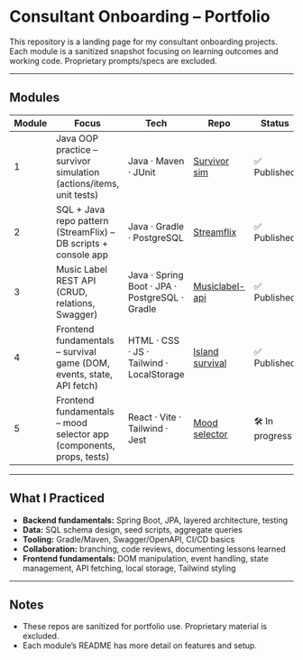 # Consultant Onboarding – Portfolio

This repository is a landing page for my consultant onboarding projects.  
Each module is a sanitized snapshot focusing on learning outcomes and working code. Proprietary prompts/specs are excluded.

---

## Modules

| Module | Focus | Tech | Repo | Status |
|---|---|---|---|---|
| 1 | Java OOP practice – survivor simulation (actions/items, unit tests) | Java · Maven · JUnit | [Survivor sim](https://github.com/JeffAlexB/consultant-module-1-survivor-sim) | ✅ Published |
| 2 | SQL + Java repo pattern (StreamFlix) – DB scripts + console app | Java · Gradle · PostgreSQL | [Streamflix](https://github.com/JeffAlexB/consultant-module-2-streamflix) | ✅ Published |
| 3 | Music Label REST API (CRUD, relations, Swagger) | Java · Spring Boot · JPA · PostgreSQL · Gradle | [Musiclabel-api](https://github.com/JeffAlexB/consultant-module-3-musiclabel-api) | ✅ Published |
| 4 | Frontend fundamentals – survival game (DOM, events, state, API fetch) | HTML · CSS · JS · Tailwind · LocalStorage | [Island survival](https://github.com/JeffAlexB/consultant-module-4-island-survival) | ✅ Published |
| 5 | Frontend fundamentals – mood selector app (components, props, tests) | React · Vite · Tailwind · Jest | [Mood selector](https://github.com/JeffAlexB/consultant-module-5-mood-selector) | 🛠️ In progress |

---

## What I Practiced
- **Backend fundamentals:** Spring Boot, JPA, layered architecture, testing
- **Data:** SQL schema design, seed scripts, aggregate queries
- **Tooling:** Gradle/Maven, Swagger/OpenAPI, CI/CD basics
- **Collaboration:** branching, code reviews, documenting lessons learned
- **Frontend fundamentals:** DOM manipulation, event handling, state management, API fetching, local storage, Tailwind styling

---

## Notes
- These repos are sanitized for portfolio use. Proprietary material is excluded.
- Each module’s README has more detail on features and setup.
